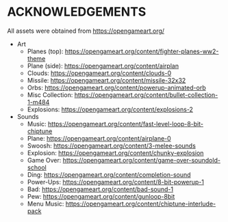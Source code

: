 # ACKNOWLEDGEMENTS

All assets were obtained from https://opengameart.org/

- Art
   - Planes (top): https://opengameart.org/content/fighter-planes-ww2-theme
   - Plane (side): https://opengameart.org/content/airplan
   - Clouds: https://opengameart.org/content/clouds-0
   - Missile: https://opengameart.org/content/missile-32x32
   - Orbs: https://opengameart.org/content/powerup-animated-orb
   - Misc Collection: https://opengameart.org/content/bullet-collection-1-m484
   - Explosions: https://opengameart.org/content/explosions-2
- Sounds
   - Music: https://opengameart.org/content/fast-level-loop-8-bit-chiptune
   - Plane: https://opengameart.org/content/airplane-0
   - Swoosh: https://opengameart.org/content/3-melee-sounds
   - Explosion: https://opengameart.org/content/chunky-explosion
   - Game Over: https://opengameart.org/content/game-over-soundold-school
   - Ding: https://opengameart.org/content/completion-sound
   - Power-Ups: https://opengameart.org/content/8-bit-powerup-1
   - Bad: https://opengameart.org/content/bad-sound-1
   - Pew: https://opengameart.org/content/gunloop-8bit
   - Menu Music: https://opengameart.org/content/chiptune-interlude-pack